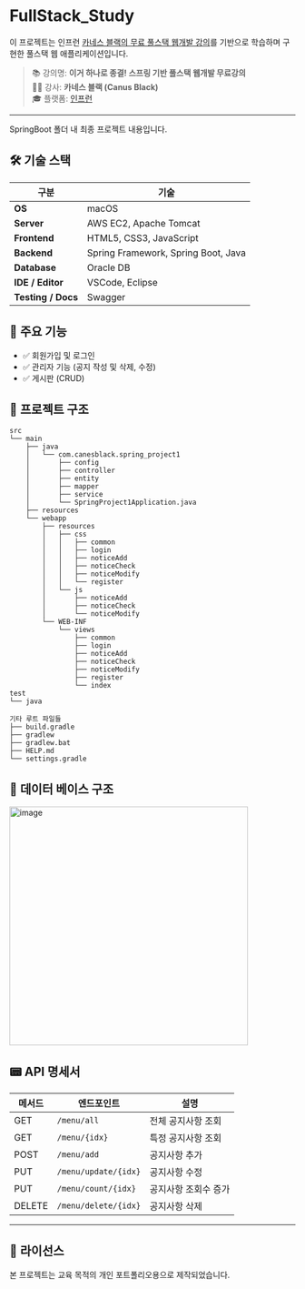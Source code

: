 # FullStack_Study
이 프로젝트는 인프런 [카네스 블랙의 무료 풀스택 웹개발 강의](https://www.inflearn.com/course/이거하나로종결-풀스택-웹개발)를 기반으로 학습하며 구현한 풀스택 웹 애플리케이션입니다.

> 📚 강의명: **이거 하나로 종결! 스프링 기반 풀스택 웹개발 무료강의**  
> 👨‍🏫 강사: **카네스 블랙 (Canus Black)**  
> 🎓 플랫폼: [인프런](https://www.inflearn.com/)

---
SpringBoot 폴더 내 최종 프로젝트 내용입니다. 

## 🛠 기술 스택

| 구분             | 기술                                       |
|------------------|--------------------------------------------|
| **OS**           | macOS                                      |
| **Server**       | AWS EC2, Apache Tomcat                     |
| **Frontend**     | HTML5, CSS3, JavaScript        |
| **Backend**      | Spring Framework, Spring Boot, Java        |
| **Database**     | Oracle DB                                  |
| **IDE / Editor** | VSCode, Eclipse                            |
| **Testing / Docs** | Swagger                                  |



## 🧩 주요 기능

- ✅ 회원가입 및 로그인
- ✅ 관리자 기능 (공지 작성 및 삭제, 수정)
- ✅ 게시판 (CRUD)



## 📂 프로젝트 구조

```
src
└── main
    ├── java
    │   └── com.canesblack.spring_project1
    │       ├── config
    │       ├── controller
    │       ├── entity
    │       ├── mapper
    │       ├── service
    │       └── SpringProject1Application.java
    ├── resources
    └── webapp
        ├── resources
        │   ├── css
        │   │   ├── common
        │   │   ├── login
        │   │   ├── noticeAdd
        │   │   ├── noticeCheck
        │   │   ├── noticeModify
        │   │   └── register
        │   └── js
        │       ├── noticeAdd
        │       ├── noticeCheck
        │       └── noticeModify
        └── WEB-INF
            └── views
                ├── common
                ├── login
                ├── noticeAdd
                ├── noticeCheck
                ├── noticeModify
                ├── register
                └── index
test
└── java

기타 루트 파일들
├── build.gradle
├── gradlew
├── gradlew.bat
├── HELP.md
└── settings.gradle

```



## 📜 데이터 베이스 구조
<img width="420" alt="image" src="https://github.com/user-attachments/assets/501b2d37-9dc8-4af8-9f26-a0684c2376bb" />




## 📟 API 명세서

| 메서드 | 엔드포인트             | 설명                  |
|--------|------------------------|-----------------------|
| GET    | `/menu/all`            | 전체 공지사항 조회         |
| GET    | `/menu/{idx}`          | 특정 공지사항 조회         |
| POST   | `/menu/add`            | 공지사항 추가              |
| PUT    | `/menu/update/{idx}`   | 공지사항 수정              |
| PUT    | `/menu/count/{idx}`    | 공지사항 조회수 증가       |
| DELETE | `/menu/delete/{idx}`   | 공지사항 삭제              |

---


## 📜 라이선스

본 프로젝트는 교육 목적의 개인 포트폴리오용으로 제작되었습니다.
